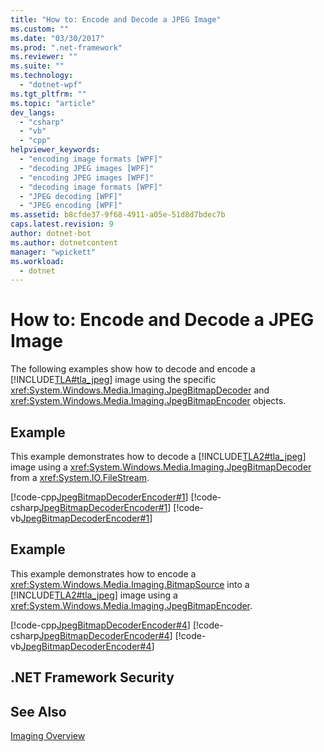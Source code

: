 ```yaml
---
title: "How to: Encode and Decode a JPEG Image"
ms.custom: ""
ms.date: "03/30/2017"
ms.prod: ".net-framework"
ms.reviewer: ""
ms.suite: ""
ms.technology: 
  - "dotnet-wpf"
ms.tgt_pltfrm: ""
ms.topic: "article"
dev_langs: 
  - "csharp"
  - "vb"
  - "cpp"
helpviewer_keywords: 
  - "encoding image formats [WPF]"
  - "decoding JPEG images [WPF]"
  - "encoding JPEG images [WPF]"
  - "decoding image formats [WPF]"
  - "JPEG decoding [WPF]"
  - "JPEG encoding [WPF]"
ms.assetid: b8cfde37-9f68-4911-a05e-51d8d7bdec7b
caps.latest.revision: 9
author: dotnet-bot
ms.author: dotnetcontent
manager: "wpickett"
ms.workload: 
  - dotnet
---
```

# How to: Encode and Decode a JPEG Image
The following examples show how to decode and encode a [!INCLUDE[TLA#tla_jpeg](../../../../includes/tlasharptla-jpeg-md.md)] image using the specific <xref:System.Windows.Media.Imaging.JpegBitmapDecoder> and <xref:System.Windows.Media.Imaging.JpegBitmapEncoder> objects.  
  
## Example  
 This example demonstrates how to decode a [!INCLUDE[TLA2#tla_jpeg](../../../../includes/tla2sharptla-jpeg-md.md)] image using a <xref:System.Windows.Media.Imaging.JpegBitmapDecoder> from a <xref:System.IO.FileStream>.  
  
 [!code-cpp[JpegBitmapDecoderEncoder#1](../../../../samples/snippets/cpp/VS_Snippets_Wpf/JpegBitmapDecoderEncoder/CPP/jpegencoderdecoder.cpp#1)]
 [!code-csharp[JpegBitmapDecoderEncoder#1](../../../../samples/snippets/csharp/VS_Snippets_Wpf/JpegBitmapDecoderEncoder/CSharp/JpegEncoderDecoder.cs#1)]
 [!code-vb[JpegBitmapDecoderEncoder#1](../../../../samples/snippets/visualbasic/VS_Snippets_Wpf/JpegBitmapDecoderEncoder/VB/JpegEncoderDecoder.vb#1)]  
  
## Example  
 This example demonstrates how to encode a <xref:System.Windows.Media.Imaging.BitmapSource> into a [!INCLUDE[TLA2#tla_jpeg](../../../../includes/tla2sharptla-jpeg-md.md)] image using a <xref:System.Windows.Media.Imaging.JpegBitmapEncoder>.  
  
 [!code-cpp[JpegBitmapDecoderEncoder#4](../../../../samples/snippets/cpp/VS_Snippets_Wpf/JpegBitmapDecoderEncoder/CPP/jpegencoderdecoder.cpp#4)]
 [!code-csharp[JpegBitmapDecoderEncoder#4](../../../../samples/snippets/csharp/VS_Snippets_Wpf/JpegBitmapDecoderEncoder/CSharp/JpegEncoderDecoder.cs#4)]
 [!code-vb[JpegBitmapDecoderEncoder#4](../../../../samples/snippets/visualbasic/VS_Snippets_Wpf/JpegBitmapDecoderEncoder/VB/JpegEncoderDecoder.vb#4)]  
  
## .NET Framework Security  
  
## See Also  
 [Imaging Overview](../../../../docs/framework/wpf/graphics-multimedia/imaging-overview.md)
